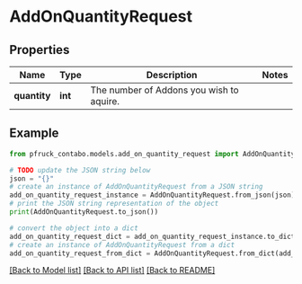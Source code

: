 # AddOnQuantityRequest


## Properties

Name | Type | Description | Notes
------------ | ------------- | ------------- | -------------
**quantity** | **int** | The number of Addons you wish to aquire. | 

## Example

```python
from pfruck_contabo.models.add_on_quantity_request import AddOnQuantityRequest

# TODO update the JSON string below
json = "{}"
# create an instance of AddOnQuantityRequest from a JSON string
add_on_quantity_request_instance = AddOnQuantityRequest.from_json(json)
# print the JSON string representation of the object
print(AddOnQuantityRequest.to_json())

# convert the object into a dict
add_on_quantity_request_dict = add_on_quantity_request_instance.to_dict()
# create an instance of AddOnQuantityRequest from a dict
add_on_quantity_request_from_dict = AddOnQuantityRequest.from_dict(add_on_quantity_request_dict)
```
[[Back to Model list]](../README.md#documentation-for-models) [[Back to API list]](../README.md#documentation-for-api-endpoints) [[Back to README]](../README.md)



